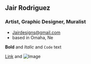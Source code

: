 ## Jair Rodriguez
### Artist, Graphic Designer, Muralist

- Jairdesigns@gmail.com
- based in Omaha, Ne



**Bold** and _Italic_ and `Code` text

[Link](url) and ![Image](src)
```
